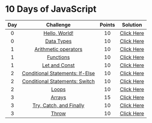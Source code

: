 # 10 Days of JavaScript

| Day |                                                          Challenge                                                         | Points |                                                                                          Solution                                                                                         |
|:---:|:--------------------------------------------------------------------------------------------------------------------------:|:------:|:-----------------------------------------------------------------------------------------------------------------------------------------------------------------------------------------:|
|  0  | [Hello, World!]()                                                |   10   | [Click Here]()                |
|  0  | [Data Types]()                                                   |   10   | [Click Here]()                                 |
|  1  | [Arithmetic operators]()                                                           |   10   | [Click Here]()                                       |
|  1  | [Functions]()                                       |   10   | [Click Here]()                           |
|  1  | [Let and Const]()                                         |   10   | [Click Here]()                            |
|  2  | [Conditional Statements: If-Else]()                                                       |   10   | [Click Here]()                                   |
|  2  | [Conditional Statements: Switch]()                                                               |   10   | [Click Here]()                     |
|  2  | [Loops]()                                              |   10   | [Click Here]()                        |
|  3  | [Arrays]()                                                 |   15   | [Click Here]()                             |
|  3  | [Try, Catch, and Finally]()                                                  |   10   | [Click Here]()                        |
|  3  | [Throw]()                                                         |   10   | [Click Here]()                                     |
